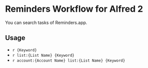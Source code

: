 
# Reminders Workflow for Alfred 2

You can search tasks of Reminders.app.

## Usage

- `r {Keyword}`
- `r list:{List Name} {Keyword}`
- `r account:{Account Name} list:{List Name} {Keyword}`
